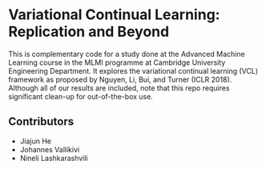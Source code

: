 # Variational Continual Learning: Replication and Beyond

This is complementary code for a study done at the Advanced Machine Learning course in the MLMI programme at Cambridge University Engineering Department. It explores the variational continual learning (VCL) framework as proposed by Nguyen, Li, Bui, and Turner (ICLR 2018). Although all of our results are included, note that this repo requires significant clean-up for out-of-the-box use.

## Contributors
- Jiajun He
- Johannes Vallikivi
- Nineli Lashkarashvili